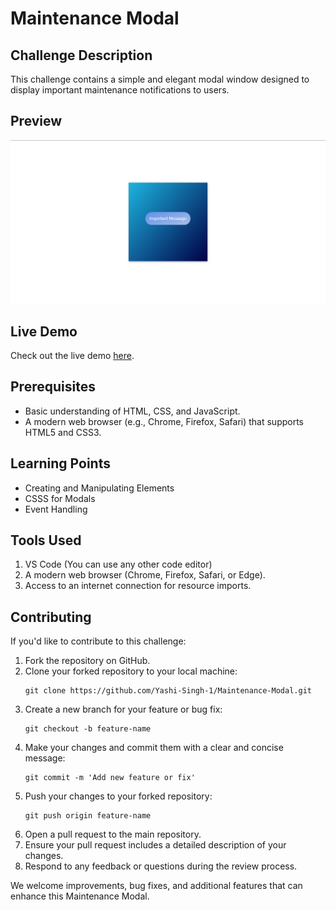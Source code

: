 <h1>Maintenance Modal</h1>

<h2>Challenge Description</h2>

<p>This challenge contains a simple and elegant modal window designed to display important maintenance notifications to users.</p>

<h2>Preview</h2>

<img src="Preview.png" alt="Maintenance Modal Preview">

<h2>Live Demo</h2>

<p>Check out the live demo <a href="https://codepen.io/Yashi-Singh/pen/yLdeMaG">here</a>.</p>

<h2>Prerequisites</h2>

<ul>
    <li>Basic understanding of HTML, CSS, and JavaScript.</li>
    <li>A modern web browser (e.g., Chrome, Firefox, Safari) that supports HTML5 and CSS3.</li>
</ul>

<h2>Learning Points</h2>

<ul>
    <li>Creating and Manipulating Elements</li>
    <li>CSSS for Modals</li>
    <li>Event Handling</li>
</ul>

<h2>Tools Used</h2>

<ol>
    <li>VS Code (You can use any other code editor)</li>
    <li>A modern web browser (Chrome, Firefox, Safari, or Edge).</li>
    <li>Access to an internet connection for resource imports.</li>
</ol>

<h2>Contributing</h2>

<p>If you'd like to contribute to this challenge:</p>

<ol>
    <li>Fork the repository on GitHub.</li>
    <li>Clone your forked repository to your local machine:</li>
    <pre><code>git clone https://github.com/Yashi-Singh-1/Maintenance-Modal.git</code></pre>
    <li>Create a new branch for your feature or bug fix:</li>
    <pre><code>git checkout -b feature-name</code></pre>
    <li>Make your changes and commit them with a clear and concise message:</li>
    <pre><code>git commit -m 'Add new feature or fix'</code></pre>
    <li>Push your changes to your forked repository:</li>
    <pre><code>git push origin feature-name</code></pre>
    <li>Open a pull request to the main repository.</li>
    <li>Ensure your pull request includes a detailed description of your changes.</li>
    <li>Respond to any feedback or questions during the review process.</li>
</ol>

<p>We welcome improvements, bug fixes, and additional features that can enhance this Maintenance Modal.</p>
